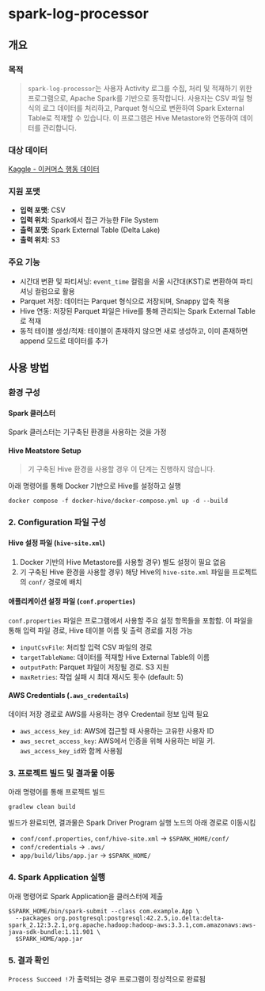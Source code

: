 # spark-log-processor

## 개요
### 목적
> `spark-log-processor`는 사용자 Activity 로그를 수집, 처리 및 적재하기 위한 프로그램으로, Apache Spark를 기반으로 동작합니다. 사용자는 CSV 파일 형식의 로그 데이터를 처리하고, Parquet 형식으로 변환하여 Spark External Table로 적재할 수 있습니다. 이 프로그램은 Hive Metastore와 연동하여 데이터를 관리합니다.

### 대상 데이터
[Kaggle - 이커머스 행동 데이터](https://www.kaggle.com/mkechinov/ecommerce-behavior-data-from-multi-category-store)

### 지원 포맷
- **입력 포맷**: CSV
- **입력 위치**: Spark에서 접근 가능한 File System
- **출력 포맷**: Spark External Table (Delta Lake)
- **출력 위치**: S3

### 주요 기능
- 시간대 변환 및 파티셔닝: `event_time` 컬럼을 서울 시간대(KST)로 변환하여 파티셔닝 컬럼으로 활용
- Parquet 저장: 데이터는 Parquet 형식으로 저장되며, Snappy 압축 적용
- Hive 연동: 저장된 Parquet 파일은 Hive를 통해 관리되는 Spark External Table로 적재
- 동적 테이블 생성/적재: 테이블이 존재하지 않으면 새로 생성하고, 이미 존재하면 append 모드로 데이터를 추가

## 사용 방법
### 환경 구성
#### Spark 클러스터
Spark 클러스터는 기구축된 환경을 사용하는 것을 가정

#### Hive Meatstore Setup
> 기 구축된 Hive 환경을 사용할 경우 이 단계는 진행하지 않습니다.

아래 명령어를 통해 Docker 기반으로 Hive를 설정하고 실행
```shell
docker compose -f docker-hive/docker-compose.yml up -d --build
```

### 2. Configuration 파일 구성

#### Hive 설정 파일 (`hive-site.xml`)
1. Docker 기반의 Hive Metastore를 사용할 경우) 별도 설정이 필요 없음
2. 기 구축된 Hive 환경을 사용할 경우) 해당 Hive의 `hive-site.xml` 파일을 프로젝트의 `conf/` 경로에 배치

#### 애플리케이션 설정 파일 (`conf.properties`)
`conf.properties` 파일은 프로그램에서 사용할 주요 설정 항목들을 포함함. 이 파일을 통해 입력 파일 경로, Hive 테이블 이름 및 출력 경로를 지정 가능
- `inputCsvFile`: 처리할 입력 CSV 파일의 경로
- `targetTableName`: 데이터를 적재할 Hive External Table의 이름
- `outputPath`: Parquet 파일이 저장될 경로. S3 지원
- `maxRetries`: 작업 실패 시 최대 재시도 횟수 (default: 5)

#### AWS Credentials (`.aws_credentails`)
데이터 저장 경로로 AWS를 사용하는 경우 Credentail 정보 입력 필요
- `aws_access_key_id`: AWS에 접근할 때 사용하는 고유한 사용자 ID
- `aws_secret_access_key`: AWS에서 인증을 위해 사용하는 비밀 키. `aws_access_key_id`와 함께 사용됨

### 3. 프로젝트 빌드 및 결과물 이동
아래 명령어를 통해 프로젝트 빌드
```shell
gradlew clean build
```

빌드가 완료되면, 결과물은 Spark Driver Program 실행 노드의 아래 경로로 이동시킴
- `conf/conf.properties`, `conf/hive-site.xml` -> `$SPARK_HOME/conf/`
- `conf/credentials` -> `.aws/`
- `app/build/libs/app.jar` -> `$SPARK_HOME/`


### 4. Spark Application 실행
아래 명령어로 Spark Application을 클러스터에 제출
```shell
$SPARK_HOME/bin/spark-submit --class com.example.App \
  --packages org.postgresql:postgresql:42.2.5,io.delta:delta-spark_2.12:3.2.1,org.apache.hadoop:hadoop-aws:3.3.1,com.amazonaws:aws-java-sdk-bundle:1.11.901 \
  $SPARK_HOME/app.jar
```

### 5. 결과 확인
`Process Succeed !`가 출력되는 경우 프로그램이 정상적으로 완료됨